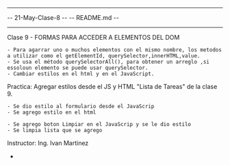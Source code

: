 -- -------------------------------------------- --
-- 21-May-Clase-8                              --
-- README.md                                    --
-- -------------------------------------------- --

Clase 9 - FORMAS PARA ACCEDER A ELEMENTOS DEL DOM

	- Para agarrar uno o muchos elementos con el mismo nombre, los metodos a utilizar como el getElementId, querySelector,innerHTML,value.
	- Se usa el método querySelectorAll(), para obtener un arreglo ,si essoloun elemento se puede usar querySelector.
	- Cambiar estilos en el html y en el JavaScript.
	




Practica: Agregar estilos desde el JS y HTML  "Lista de Tareas" de la clase 9.

	- Se dio estilo al formulario desde el JavaScrip 
	- Se agrego estilo en el html

	- Se agrego boton Limpiar en el JavaScrip y se le dio estilo 
	- Se limpia lista que se agrego

 
 Instructor: Ing. Ivan Martinez




- 

